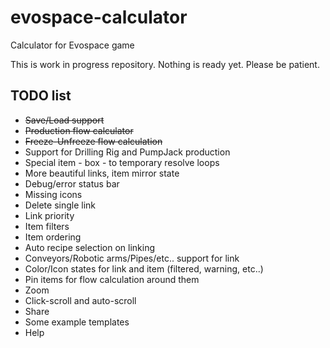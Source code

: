 # evospace-calculator
Calculator for Evospace game

This is work in progress repository. Nothing is ready yet. Please be patient.

## TODO list

- ~~Save/Load support~~
- ~~Production flow calculator~~
- ~~Freeze-Unfreeze flow calculation~~
- Support for Drilling Rig and PumpJack production
- Special item - box - to temporary resolve loops
- More beautiful links, item mirror state
- Debug/error status bar
- Missing icons
- Delete single link
- Link priority
- Item filters
- Item ordering
- Auto recipe selection on linking
- Conveyors/Robotic arms/Pipes/etc.. support for link
- Color/Icon states for link and item (filtered, warning, etc..)
- Pin items for flow calculation around them
- Zoom
- Click-scroll and auto-scroll
- Share
- Some example templates
- Help
